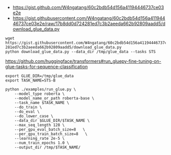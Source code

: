 - https://gist.github.com/W4ngatang/60c2bdb54d156a41194446737ce03e2e
- https://gist.githubusercontent.com/W4ngatang/60c2bdb54d156a41194446737ce03e2e/raw/17b8dd0d724281ed7c3b2aeeda662b92809aadd5/download_glue_data.py

```
wget https://gist.githubusercontent.com/W4ngatang/60c2bdb54d156a41194446737ce03e2e/raw/17b8dd0d724
281ed7c3b2aeeda662b92809aadd5/download_glue_data.py
python download_glue_data.py --data_dir /tmp/glue_data --tasks STS
```

https://github.com/huggingface/transformers#run_gluepy-fine-tuning-on-glue-tasks-for-sequence-classification

```
export GLUE_DIR=/tmp/glue_data
export TASK_NAME=STS-B

python ./examples/run_glue.py \
    --model_type roberta \
    --model_name_or_path roberta-base \
    --task_name $TASK_NAME \
    --do_train \
    --do_eval \
    --do_lower_case \
    --data_dir $GLUE_DIR/$TASK_NAME \
    --max_seq_length 128 \
    --per_gpu_eval_batch_size=8   \
    --per_gpu_train_batch_size=8   \
    --learning_rate 2e-5 \
    --num_train_epochs 1.0 \
    --output_dir /tmp/$TASK_NAME/
```